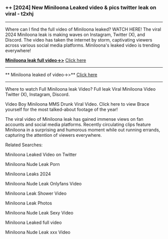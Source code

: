 ### ++ [2024] New  Miniloona Leaked video & pics twitter leak on viral - t2xhj
----------

Where can I find the full video of  Miniloona leaked? WATCH HERE! The viral 2024  Miniloona leak is making waves on Instagram, Twitter (X), and Discord. The video has taken the internet by storm, captivating viewers across various social media platforms.  Miniloona's leaked video is trending everywhere!


**[ Miniloona leak full video->>](http://wildbook.top/wildbook8git)** [Click here](http://wildbook.top/wildbook8git)

----------


** Miniloona leaked of video->>** [Click here](http://wildbook.top/wildbook8git)

----------


Where to watch Full  Miniloona leak Video? Full leak Viral  Miniloona Video Twitter (X), Instagram, Discord.

Video Boy  Miniloona MMS Drunk Viral Video. Click here to view Brace yourself for the most talked-about footage of the year!

The viral video of  Miniloona leak has gained immense views on fan accounts and social media platforms. Recently circulating clips feature  Miniloona in a surprising and humorous moment while out running errands, capturing the attention of viewers everywhere.




Related Searches:

 Miniloona Leaked Video on Twitter

 Miniloona Nude Leak Porn

 Miniloona Leaks 2024

 Miniloona Nude Leak Onlyfans Video

 Miniloona Leak Shower Video

 Miniloona Leak Photos

 Miniloona Nude Leak Sexy Video

 Miniloona Leaked full video

 Miniloona Nude Leak xxx Video

